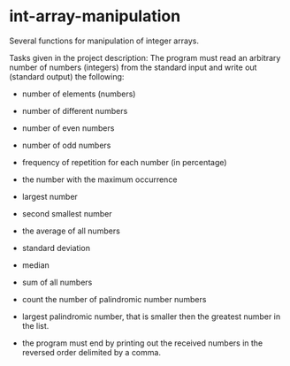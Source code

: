# int-array-manipulation
Several functions for manipulation of integer arrays.

Tasks given in the project description:
The program must read an arbitrary number of numbers (integers) from the standard input and write out (standard output) the following:

- number of elements (numbers)

- number of different numbers

- number of even numbers

- number of odd numbers

- frequency of repetition for each number (in percentage)

- the number with the maximum occurrence 

- largest number

- second smallest number

- the average of all numbers

- standard deviation

- median

- sum of all numbers

- count the number of palindromic number numbers

- largest palindromic number, that is smaller then the greatest number in the list.

- the program must end by printing out the received numbers in the reversed order delimited by a comma.

